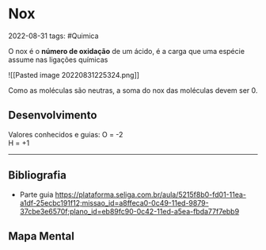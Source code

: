 # Nox
2022-08-31
tags: #Quimica

O nox é o **número de oxidação** de um ácido, é a carga que uma espécie assume nas ligações químicas

![[Pasted image 20220831225324.png]]

Como as moléculas são neutras, a soma do nox das moléculas devem ser 0.

## Desenvolvimento

Valores conhecidos e guias:
O = -2  
H = +1


-----------------------------------------------
## Bibliografia

* Parte guia
https://plataforma.seliga.com.br/aula/5215f8b0-fd01-11ea-a1df-25ecbc191f12;missao_id=a8ffeca0-0c49-11ed-9879-37cbe3e6570f;plano_id=eb89fc90-0c42-11ed-a5ea-fbda77f7ebb9

## Mapa Mental
